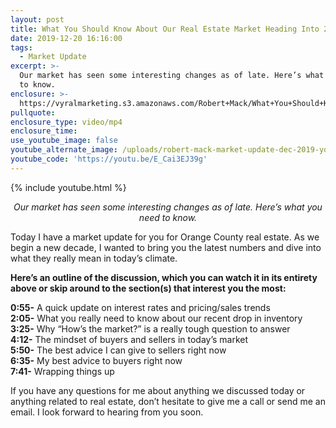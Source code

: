 ```yaml
---
layout: post
title: What You Should Know About Our Real Estate Market Heading Into 2020
date: 2019-12-20 16:16:00
tags:
  - Market Update
excerpt: >-
  Our market has seen some interesting changes as of late. Here’s what you need
  to know.
enclosure: >-
  https://vyralmarketing.s3.amazonaws.com/Robert+Mack/What+You+Should+Know+About+Our+Real+Estate+Market+Heading+Into+2020.mp4
pullquote:
enclosure_type: video/mp4
enclosure_time:
use_youtube_image: false
youtube_alternate_image: /uploads/robert-mack-market-update-dec-2019-youtube.jpg
youtube_code: 'https://youtu.be/E_Cai3EJ39g'
---
```


{% include youtube.html %}

<p style="text-align: center;"><em>Our market has seen some interesting changes as of late. Here’s what you need to know.</em></p>

Today I have a market update for you for Orange County real estate. As we begin a new decade, I wanted to bring you the latest numbers and dive into what they really mean in today’s climate.&nbsp;

**Here’s an outline of the discussion, which you can watch it in its entirety above or skip around to the section(s) that interest you the most:**

**0:55-** A quick update on interest rates and pricing/sales trends<br>**2:05-** What you really need to know about our recent drop in inventory<br>**3:25-** Why “How’s the market?” is a really tough question to answer<br>**4:12-** The mindset of buyers and sellers in today’s market<br>**5:50-** The best advice I can give to sellers right now<br>**6:35-** My best advice to buyers right now<br>**7:41-** Wrapping things up

If you have any questions for me about anything we discussed today or anything related to real estate, don’t hesitate to give me a call or send me an email. I look forward to hearing from you soon.